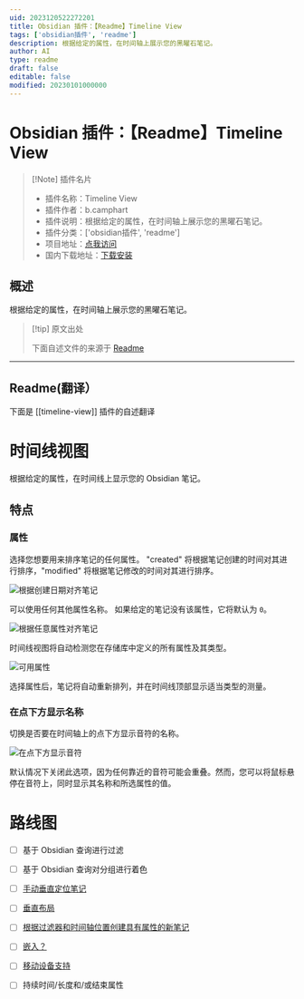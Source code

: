 ```yaml
---
uid: 2023120522272201
title: Obsidian 插件：【Readme】Timeline View
tags: ['obsidian插件', 'readme']
description: 根据给定的属性，在时间轴上展示您的黑曜石笔记。
author: AI
type: readme
draft: false
editable: false
modified: 20230101000000
---
```


# Obsidian 插件：【Readme】Timeline View

> [!Note] 插件名片
> - 插件名称：Timeline View
> - 插件作者：b.camphart
> - 插件说明：根据给定的属性，在时间轴上展示您的黑曜石笔记。
> - 插件分类：['obsidian插件', 'readme']
> - 项目地址：[点我访问](https://github.com/b-camphart/timeline-view)
> - 国内下载地址：[下载安装](https://pkmer.cn/products/plugin/pluginMarket/?timeline-view)

## 概述

根据给定的属性，在时间轴上展示您的黑曜石笔记。



> [!tip] 原文出处
> 
>下面自述文件的来源于 [Readme](https://ghproxy.net/https://raw.githubusercontent.com/b-camphart/timeline-view/main/README.md)
> 

---

## Readme(翻译）

下面是 [[timeline-view]] 插件的自述翻译


# 时间线视图

根据给定的属性，在时间线上显示您的 Obsidian 笔记。
## 特点
### 属性
选择您想要用来排序笔记的任何属性。 "created" 将根据笔记创建的时间对其进行排序，"modified" 将根据笔记修改的时间对其进行排序。

![根据创建日期对齐笔记](docs/resources/created-date-example.PNG)

可以使用任何其他属性名称。 如果给定的笔记没有该属性，它将默认为 `0`。

![根据任意属性对齐笔记](docs/resources/arbitrary-property.PNG)

时间线视图将自动检测您在存储库中定义的所有属性及其类型。

![可用属性](docs/resources/available-properties.PNG)

选择属性后，笔记将自动重新排列，并在时间线顶部显示适当类型的测量。
### 在点下方显示名称
切换是否要在时间轴上的点下方显示音符的名称。

![在点下方显示音符](docs/resources/display-notes-below-points.PNG)

默认情况下关闭此选项，因为任何靠近的音符可能会重叠。然而，您可以将鼠标悬停在音符上，同时显示其名称和所选属性的值。
# 路线图

- [ ] 基于 Obsidian 查询进行过滤
- [ ] 基于 Obsidian 查询对分组进行着色
- [ ] [手动垂直定位笔记](https://github.com/b-camphart/plot-point-timeline/issues/1)
- [ ] [垂直布局](https://github.com/b-camphart/plot-point-timeline/issues/2)
- [ ] [根据过滤器和时间轴位置创建具有属性的新笔记](https://github.com/b-camphart/plot-point-timeline/issues/4)
- [ ] [嵌入？](https://github.com/b-camphart/plot-point-timeline/issues/6)
- [ ] [移动设备支持](https://github.com/b-camphart/plot-point-timeline/issues/7)
- [ ] 持续时间/长度和/或结束属性



